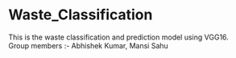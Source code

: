 # Waste_Classification
This is the waste classification and prediction model using VGG16. 
<br>Group members :- Abhishek Kumar, Mansi Sahu
